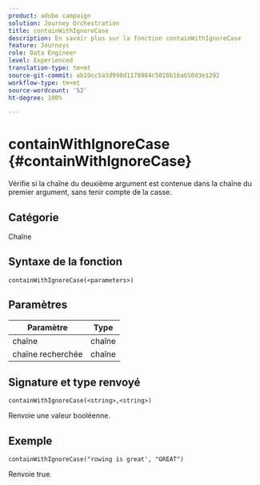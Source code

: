 ```yaml
---
product: adobe campaign
solution: Journey Orchestration
title: containWithIgnoreCase
description: En savoir plus sur la fonction containWithIgnoreCase
feature: Journeys
role: Data Engineer
level: Experienced
translation-type: tm+mt
source-git-commit: ab19cc5a3d998d1178984c5028b1ba650d3e1292
workflow-type: tm+mt
source-wordcount: '52'
ht-degree: 100%

---
```



# containWithIgnoreCase {#containWithIgnoreCase}

Vérifie si la chaîne du deuxième argument est contenue dans la chaîne du premier argument, sans tenir compte de la casse.

## Catégorie

Chaîne

## Syntaxe de la fonction

`containWithIgnoreCase(<parameters>)`

## Paramètres

| Paramètre | Type |
|-----------|------------------|
| chaîne | chaîne |
| chaîne recherchée | chaîne |

## Signature et type renvoyé

`containWithIgnoreCase(<string>,<string>)`

Renvoie une valeur booléenne.

## Exemple

`containWithIgnoreCase("rowing is great', "GREAT")`

Renvoie true.

